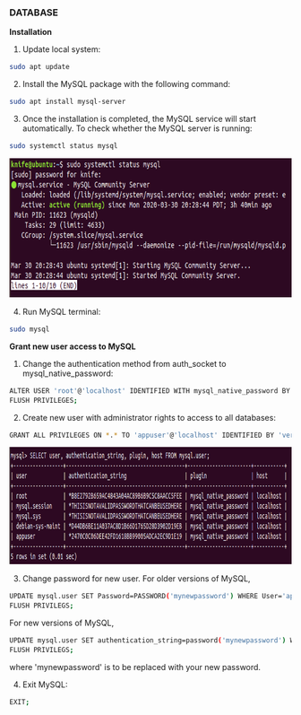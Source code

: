 <h3>DATABASE</h3>

<b>Installation</b>
1. Update local system:

```sh
sudo apt update
```

2. Install the MySQL package with the following command:

```sh
sudo apt install mysql-server
```

3. Once the installation is completed, the MySQL service will start automatically. To check whether the MySQL server is running:

```sh
sudo systemctl status mysql
```
<img src="images/sql_running.png" alt="Logo" width="730" height="248">

4. Run MySQL terminal:

```sh
sudo mysql
```

<b>Grant new user access to MySQL</b>
1. Change the authentication method from auth_socket to mysql_native_password:

```sh
ALTER USER 'root'@'localhost' IDENTIFIED WITH mysql_native_password BY 'very_strong_password';
FLUSH PRIVILEGES;
```

2. Create new user with administrator rights to access to all databases:

```sh
GRANT ALL PRIVILEGES ON *.* TO 'appuser'@'localhost' IDENTIFIED BY 'very_strong_password';
```
<img src="images/auth_change_success.png" alt="Logo" width="919" height="209">

3. Change password for new user. For older versions of MySQL,

```sh
UPDATE mysql.user SET Password=PASSWORD('mynewpassword') WHERE User='appuser';
FLUSH PRIVILEGS;
```
For new versions of MySQL,
```sh
UPDATE mysql.user SET authentication_string=password('mynewpassword') WHERE User='appuser';
FLUSH PRIVILEGS;
```
where 'mynewpassword' is to be replaced with your new password.

4. Exit MySQL:

```sh
EXIT;
```
